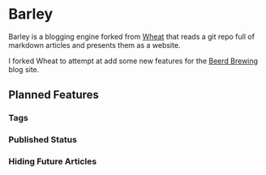 # Barley

Barley is a blogging engine forked from [Wheat](https://github.com/creationix/wheat) that reads a git repo full of markdown articles and presents them as a website.

I forked Wheat to attempt at add some new features for the [Beerd Brewing](http://beerd.us) blog site.

## Planned Features

### Tags

### Published Status

### Hiding Future Articles
